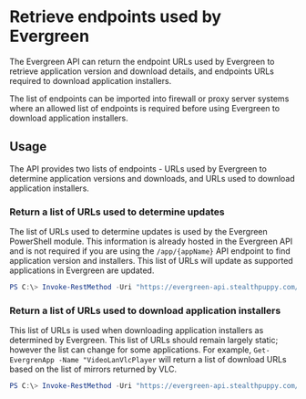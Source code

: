 # Retrieve endpoints used by Evergreen

The Evergreen API can return the endpoint URLs used by Evergreen to retrieve application version and download details, and endpoints URLs required to download application installers.

The list of endpoints can be imported into firewall or proxy server systems where an allowed list of endpoints is required before using Evergreen to download application installers.

## Usage

The API provides two lists of endpoints - URLs used by Evergreen to determine application versions and downloads, and URLs used to download application installers.

### Return a list of URLs used to determine updates

The list of URLs used to determine updates is used by the Evergreen PowerShell module. This information is already hosted in the Evergreen API and is not required if you are using the `/app/{appName}` API endpoint to find application version and installers. This list of URLs will update as supported applications in Evergreen are updated.

```powershell
PS C:\> Invoke-RestMethod -Uri "https://evergreen-api.stealthpuppy.com/endpoints/updates"
```

### Return a list of URLs used to download application installers

This list of URLs is used when downloading application installers as determined by Evergreen. This list of URLs should remain largely static; however the list can change for some applications. For example, `Get-EvergrenApp -Name "VideoLanVlcPlayer` will return a list of download URLs based on the list of mirrors returned by VLC.

```powershell
PS C:\> Invoke-RestMethod -Uri "https://evergreen-api.stealthpuppy.com/endpoints/downloads"
```
